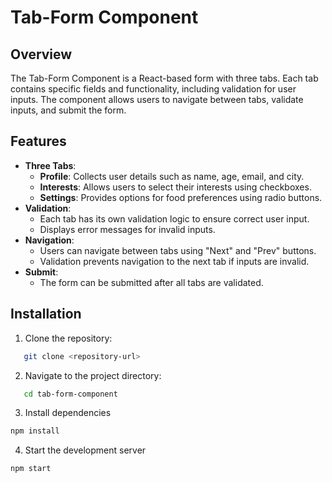 # Tab-Form Component

## Overview
The Tab-Form Component is a React-based form with three tabs. Each tab contains specific fields and functionality, including validation for user inputs. The component allows users to navigate between tabs, validate inputs, and submit the form.

## Features
- **Three Tabs**:
  - **Profile**: Collects user details such as name, age, email, and city.
  - **Interests**: Allows users to select their interests using checkboxes.
  - **Settings**: Provides options for food preferences using radio buttons.
- **Validation**:
  - Each tab has its own validation logic to ensure correct user input.
  - Displays error messages for invalid inputs.
- **Navigation**:
  - Users can navigate between tabs using "Next" and "Prev" buttons.
  - Validation prevents navigation to the next tab if inputs are invalid.
- **Submit**:
  - The form can be submitted after all tabs are validated.

## Installation
1. Clone the repository:

```bash
   git clone <repository-url>
```
2. Navigate to the project directory:

```bash
   cd tab-form-component
```

3. Install dependencies

```bash
npm install
```

4. Start the development server

```bash
npm start
```


